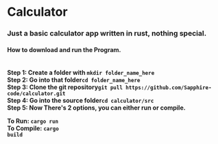 <h1>Calculator</h1>

<h3>Just a basic calculator app written in rust, nothing special.</h3>


<h4>How to download and run the Program.<h4><br>
Step 1: Create a folder with <code>mkdir folder_name_here</code><br>
Step 2: Go into that folder<code>cd folder_name_here</code><br>
Step 3: Clone the git repository<code>git pull https://github.com/Sapphire-code/calculator.git</code><br>
Step 4: Go into the source folder<code>cd calculator/src</code><br>
Step 5: Now There's 2 options, you can either run or compile.<br>

To Run: <code>cargo run</code><br>
To Compile: <code>cargo build</code>
